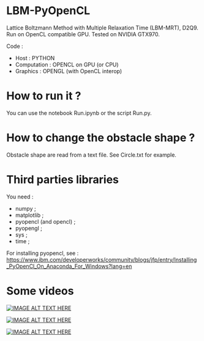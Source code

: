 # LBM-PyOpenCL

Lattice Boltzmann Method with Multiple Relaxation Time (LBM-MRT), D2Q9.
Run on OpenCL compatible GPU.
Tested on NVIDIA GTX970.

Code : 
  - Host : PYTHON 
  - Computation : OPENCL on GPU (or CPU)
  - Graphics : OPENGL (with OpenCL interop)
 
# How to run it ?
You can use the notebook Run.ipynb or the script Run.py.

# How to change the obstacle shape ?
Obstacle shape are read from a text file. See Circle.txt for example.

# Third parties libraries
You need :
  - numpy ;
  - matplotlib ;
  - pyopencl (and opencl) ;
  - pyopengl ;
  - sys ;
  - time ;
  
For installing pyopencl, see :
https://www.ibm.com/developerworks/community/blogs/jfp/entry/Installing_PyOpenCl_On_Anaconda_For_Windows?lang=en

# Some videos
[![IMAGE ALT TEXT HERE](https://img.youtube.com/vi/Ph7dVfcWveQ/0.jpg)](https://www.youtube.com/watch?v=Ph7dVfcWveQ)

[![IMAGE ALT TEXT HERE](https://img.youtube.com/vi/w-3g8Jeuhn4/0.jpg)](https://www.youtube.com/watch?v=w-3g8Jeuhn4)

[![IMAGE ALT TEXT HERE](https://img.youtube.com/vi/Brx27BIAaQw/0.jpg)](https://www.youtube.com/watch?v=Brx27BIAaQw)

